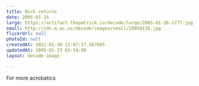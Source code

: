 ```yaml
---
title: Nick returns
date: 2005-01-16
large: https://artifact.thepatrick.io/decade/large/2005-01-16-1777.jpg
small: http://cdn.m.ac.nz/decade/images/small/20050116.jpg
flickrUrl: null
photoId: null
createdAt: 2011-01-30 11:07:17.567695
updatedAt: 2005-01-23 03:54:00
layout: decade-image

---
```

For more acrobatics

